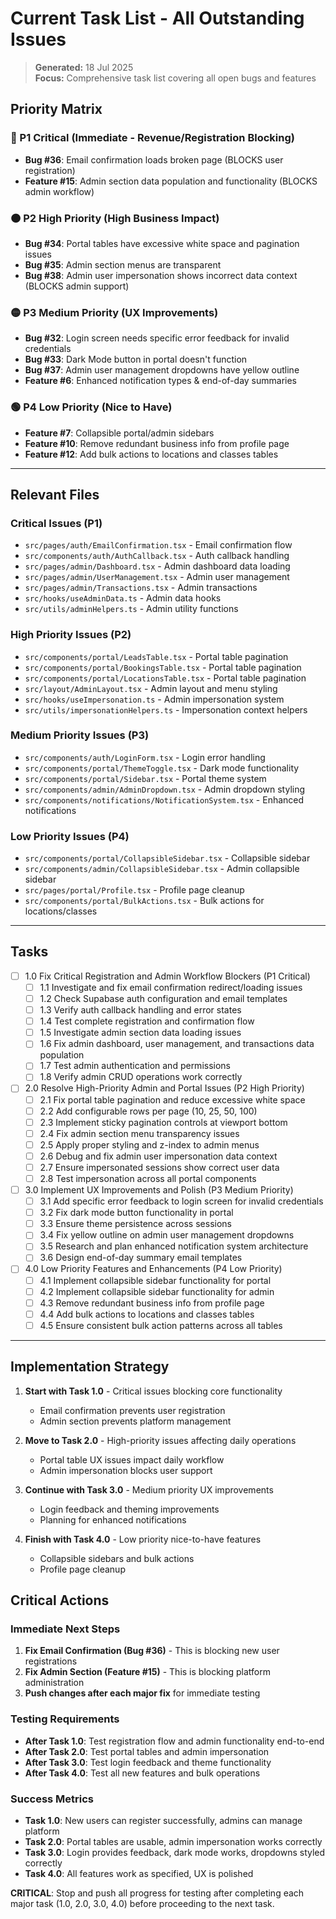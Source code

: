 # Current Task List - All Outstanding Issues
> **Generated:** 18 Jul 2025  
> **Focus:** Comprehensive task list covering all open bugs and features

## Priority Matrix

### 🔴 P1 Critical (Immediate - Revenue/Registration Blocking)
- **Bug #36**: Email confirmation loads broken page (BLOCKS user registration)
- **Feature #15**: Admin section data population and functionality (BLOCKS admin workflow)

### 🟠 P2 High Priority (High Business Impact)
- **Bug #34**: Portal tables have excessive white space and pagination issues
- **Bug #35**: Admin section menus are transparent
- **Bug #38**: Admin user impersonation shows incorrect data context (BLOCKS admin support)

### 🟡 P3 Medium Priority (UX Improvements)
- **Bug #32**: Login screen needs specific error feedback for invalid credentials
- **Bug #33**: Dark Mode button in portal doesn't function
- **Bug #37**: Admin user management dropdowns have yellow outline
- **Feature #6**: Enhanced notification types & end-of-day summaries

### 🟢 P4 Low Priority (Nice to Have)
- **Feature #7**: Collapsible portal/admin sidebars
- **Feature #10**: Remove redundant business info from profile page
- **Feature #12**: Add bulk actions to locations and classes tables

---

## Relevant Files

### Critical Issues (P1)
- `src/pages/auth/EmailConfirmation.tsx` - Email confirmation flow
- `src/components/auth/AuthCallback.tsx` - Auth callback handling
- `src/pages/admin/Dashboard.tsx` - Admin dashboard data loading
- `src/pages/admin/UserManagement.tsx` - Admin user management
- `src/pages/admin/Transactions.tsx` - Admin transactions
- `src/hooks/useAdminData.ts` - Admin data hooks
- `src/utils/adminHelpers.ts` - Admin utility functions

### High Priority Issues (P2)
- `src/components/portal/LeadsTable.tsx` - Portal table pagination
- `src/components/portal/BookingsTable.tsx` - Portal table pagination
- `src/components/portal/LocationsTable.tsx` - Portal table pagination
- `src/layout/AdminLayout.tsx` - Admin layout and menu styling
- `src/hooks/useImpersonation.ts` - Admin impersonation system
- `src/utils/impersonationHelpers.ts` - Impersonation context helpers

### Medium Priority Issues (P3)
- `src/components/auth/LoginForm.tsx` - Login error handling
- `src/components/portal/ThemeToggle.tsx` - Dark mode functionality
- `src/components/portal/Sidebar.tsx` - Portal theme system
- `src/components/admin/AdminDropdown.tsx` - Admin dropdown styling
- `src/components/notifications/NotificationSystem.tsx` - Enhanced notifications

### Low Priority Issues (P4)
- `src/components/portal/CollapsibleSidebar.tsx` - Collapsible sidebar
- `src/components/admin/CollapsibleSidebar.tsx` - Admin collapsible sidebar
- `src/pages/portal/Profile.tsx` - Profile page cleanup
- `src/components/portal/BulkActions.tsx` - Bulk actions for locations/classes

---

## Tasks

- [ ] 1.0 Fix Critical Registration and Admin Workflow Blockers (P1 Critical)
  - [ ] 1.1 Investigate and fix email confirmation redirect/loading issues
  - [ ] 1.2 Check Supabase auth configuration and email templates
  - [ ] 1.3 Verify auth callback handling and error states
  - [ ] 1.4 Test complete registration and confirmation flow
  - [ ] 1.5 Investigate admin section data loading issues
  - [ ] 1.6 Fix admin dashboard, user management, and transactions data population
  - [ ] 1.7 Test admin authentication and permissions
  - [ ] 1.8 Verify admin CRUD operations work correctly

- [ ] 2.0 Resolve High-Priority Admin and Portal Issues (P2 High Priority)
  - [ ] 2.1 Fix portal table pagination and reduce excessive white space
  - [ ] 2.2 Add configurable rows per page (10, 25, 50, 100)
  - [ ] 2.3 Implement sticky pagination controls at viewport bottom
  - [ ] 2.4 Fix admin section menu transparency issues
  - [ ] 2.5 Apply proper styling and z-index to admin menus
  - [ ] 2.6 Debug and fix admin user impersonation data context
  - [ ] 2.7 Ensure impersonated sessions show correct user data
  - [ ] 2.8 Test impersonation across all portal components

- [ ] 3.0 Implement UX Improvements and Polish (P3 Medium Priority)
  - [ ] 3.1 Add specific error feedback to login screen for invalid credentials
  - [ ] 3.2 Fix dark mode button functionality in portal
  - [ ] 3.3 Ensure theme persistence across sessions
  - [ ] 3.4 Fix yellow outline on admin user management dropdowns
  - [ ] 3.5 Research and plan enhanced notification system architecture
  - [ ] 3.6 Design end-of-day summary email templates

- [ ] 4.0 Low Priority Features and Enhancements (P4 Low Priority)
  - [ ] 4.1 Implement collapsible sidebar functionality for portal
  - [ ] 4.2 Implement collapsible sidebar functionality for admin
  - [ ] 4.3 Remove redundant business info from profile page
  - [ ] 4.4 Add bulk actions to locations and classes tables
  - [ ] 4.5 Ensure consistent bulk action patterns across all tables

---

## Implementation Strategy

1. **Start with Task 1.0** - Critical issues blocking core functionality
   - Email confirmation prevents user registration
   - Admin section prevents platform management
   
2. **Move to Task 2.0** - High-priority issues affecting daily operations
   - Portal table UX issues impact daily workflow
   - Admin impersonation blocks user support
   
3. **Continue with Task 3.0** - Medium priority UX improvements
   - Login feedback and theming improvements
   - Planning for enhanced notifications
   
4. **Finish with Task 4.0** - Low priority nice-to-have features
   - Collapsible sidebars and bulk actions
   - Profile page cleanup

## Critical Actions

### Immediate Next Steps
1. **Fix Email Confirmation (Bug #36)** - This is blocking new user registrations
2. **Fix Admin Section (Feature #15)** - This is blocking platform administration
3. **Push changes after each major fix** for immediate testing

### Testing Requirements
- **After Task 1.0**: Test registration flow and admin functionality end-to-end
- **After Task 2.0**: Test portal tables and admin impersonation
- **After Task 3.0**: Test login feedback and theme functionality
- **After Task 4.0**: Test all new features and bulk operations

### Success Metrics
- **Task 1.0**: New users can register successfully, admins can manage platform
- **Task 2.0**: Portal tables are usable, admin impersonation works correctly
- **Task 3.0**: Login provides feedback, dark mode works, dropdowns styled correctly
- **Task 4.0**: All features work as specified, UX is polished

**CRITICAL**: Stop and push all progress for testing after completing each major task (1.0, 2.0, 3.0, 4.0) before proceeding to the next task.